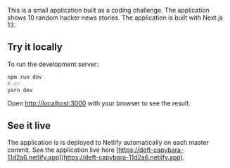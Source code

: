 This is a small application built as a coding challenge. The application shows 10 random hacker news stories. The application is built with Next.js 13.

## Try it locally
To run the development server:

```bash
npm run dev
# or
yarn dev
```

Open [http://localhost:3000](http://localhost:3000) with your browser to see the result.

## See it live

The application is is deployed to Netlify automatically on each master commit. See the application live here [https://deft-capybara-11d2a6.netlify.app](https://deft-capybara-11d2a6.netlify.app).
